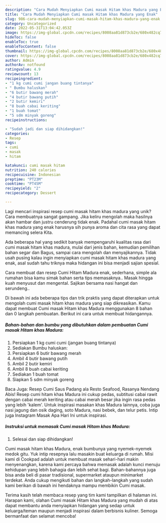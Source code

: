 ```yaml
---
description: "Cara Mudah Menyiapkan Cumi masak Hitam khas Madura yang Enak"
title: "Cara Mudah Menyiapkan Cumi masak Hitam khas Madura yang Enak"
slug: 986-cara-mudah-menyiapkan-cumi-masak-hitam-khas-madura-yang-enak
category: Uncategorized
date: 2022-05-31T13:04:42.053Z
image: https://img-global.cpcdn.com/recipes/8008aa81d873cb2e/680x482cq70/cumi-masak-hitam-khas-madura-foto-resep-utama.jpg
hideToc: false
enableToc: true
enableTocContent: false
thumbnail: https://img-global.cpcdn.com/recipes/8008aa81d873cb2e/680x482cq70/cumi-masak-hitam-khas-madura-foto-resep-utama.jpg
cover: https://img-global.cpcdn.com/recipes/8008aa81d873cb2e/680x482cq70/cumi-masak-hitam-khas-madura-foto-resep-utama.jpg
author: Admin
authorAv: notfound
ratingvalue: 4.9
reviewcount: 13
recipeingredient:
- "1 kg cumi cumi jangan buang tintanya"
- " Bumbu haluskan"
- "6 butir bawang merah"
- "4 butir bawang putih"
- "2 butir kemiri"
- "8 buah cabai keriting"
- "1 buah tomat"
- "5 sdm minyak goreng"
recipeinstructions:

- "Sudah jadi dan siap dihidangkan!"
categories:
- Resep
tags:
- cumi
- masak
- hitam

katakunci: cumi masak hitam 
nutrition: 240 calories
recipecuisine: Indonesian
preptime: "PT23M"
cooktime: "PT45M"
recipeyield: "2"
recipecategory: Dessert

---
```





Lagi mencari inspirasi resep cumi masak hitam khas madura yang unik? Cara membuatnya sangat gampang. Jika keliru mengolah maka hasilnya akan hambar dan justru cenderung tidak enak. Padahal cumi masak hitam khas madura yang enak harusnya sih punya aroma dan cita rasa yang dapat memancing selera Kita.





Ada beberapa hal yang sedikit banyak mempengaruhi kualitas rasa dari cumi masak hitam khas madura, mulai dari jenis bahan, kemudian pemilihan bahan segar dan Bagus, sampai cara mengolah dan menyajikannya. Tidak usah pusing kalau ingin menyiapkan cumi masak hitam khas madura yang enak,      asal sudah tahu triknya maka hidangan ini bisa menjadi sajian spesial.














Cara membuat dan resep Cumi Hitam Madura enak, sederhana, simple ala rumahan bisa kamu simak bahan serta tips memasaknya.. Masak hingga kuah menyusut dan mengental. Sajikan bersama nasi hangat dan serundeng..






Di bawah ini ada beberapa tips dan trik praktis yang dapat diterapkan untuk mengolah cumi masak hitam khas madura yang siap dikreasikan. Kamu dapat membuat Cumi masak Hitam khas Madura menggunakan 8 bahan dan 0 langkah pembuatan. Berikut ini cara untuk membuat hidangannya.

<!--inarticleads1-->

##### Bahan-bahan dan bumbu yang dibutuhkan dalam pembuatan Cumi masak Hitam khas Madura:

1. Persiapkan 1 kg cumi cumi (jangan buang tintanya)
1. Sediakan  Bumbu haluskan:
1. Persiapkan 6 butir bawang merah
1. Ambil 4 butir bawang putih
1. Ambil 2 butir kemiri
1. Ambil 8 buah cabai keriting
1. Sediakan 1 buah tomat
1. Siapkan 5 sdm minyak goreng


Baca Juga: Resep Cumi Saus Padang ala Resto Seafood, Rasanya Nendang Abis! Resep cumi hitam khas Madura ini cukup pedas, subtitusi cabai rawit dengan cabai merah keriting atau cabai merah besar jika ingin rasa pedas yang lebih &#39;kalem&#39;. Untuk inspirasi masakan khas Madura lainnya, coba juga nasi jagung dan osik daging, soto Madura, nasi bebek, dan telur petis. Intip juga Instagram Masak Apa Hari Ini untuk inspirasi. 

<!--inarticleads2-->

##### Instruksi untuk memasak Cumi masak Hitam khas Madura:


1. Selesai dan siap dihidangkan!

Cumi masak hitam khas Madura, enak bumbunya yang nyemek-nyemek medok gitu. Yuk intip resepnya lalu masakin buat keluarga di rumah. Misi kami di Cookpad adalah untuk membuat masak sehari-hari makin menyenangkan, karena kami percaya bahwa memasak adalah kunci menuju kehidupan yang lebih bahagia dan lebih sehat bagi. Bahan-bahannya juga bisa anda beli di pasar tradisional, supermarket ataupun minimarket terdekat. Anda cukup mengikuti bahan dan langkah-langkah yang sudah kami berikan di bawah ini hendaknya mampu membikin Cumi masak. 

Terima kasih telah membaca resep yang tim kami tampilkan di halaman ini. Harapan kami, olahan Cumi masak Hitam khas Madura yang mudah di atas dapat membantu anda menyiapkan hidangan yang sedap untuk keluarga/teman maupun menjadi inspirasi dalam berbisnis kuliner. Semoga bermanfaat dan selamat mencoba!
